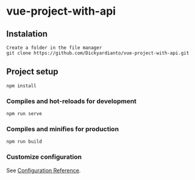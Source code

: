 # vue-project-with-api

## Instalation
```
Create a folder in the file manager
git clone https://github.com/Dickyardianto/vue-project-with-api.git
```

## Project setup
```
npm install
```

### Compiles and hot-reloads for development
```
npm run serve
```

### Compiles and minifies for production
```
npm run build
```

### Customize configuration
See [Configuration Reference](https://cli.vuejs.org/config/).
